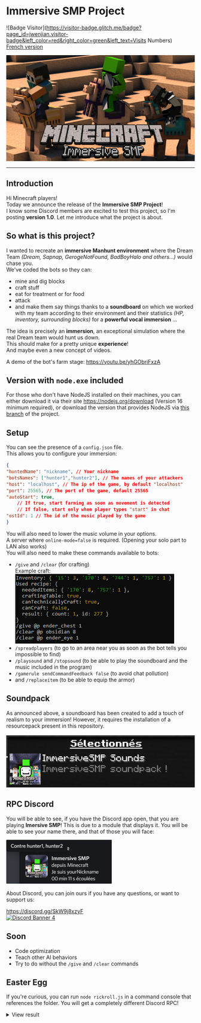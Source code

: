 # **Immersive SMP Project**

![Badge Visitor](https://visitor-badge.glitch.me/badge?page_id=jwenjian.visitor-badge&left_color=red&right_color=green&left_text=Visits Numbers)<br>
[French version](./README-fr.md)


![The project banner](./banner.png "Project banner")
___

## Introduction

Hi Minecraft players!<br>
Today we announce the release of the **Immersive SMP Project**!<br>
I know some Discord members are excited to test this project, so I'm posting **version 1.0**.
Let me introduce what the project is about.

## So what is this project?

I wanted to recreate an **immersive Manhunt environment** where the Dream Team *(Dream, Sapnap, GerogeNotFound, BadBoyHalo and others...)* would chase you.<br>
We've coded the bots so they can:
- mine and dig blocks
- craft stuff
- eat for treatment or for food
- attack
- and make them say things thanks to a **soundboard** on which we worked with my team according to their environment and their statistics *(HP, inventory, surrounding blocks)* for a __**powerful vocal immersion**__ ...<br>

The idea is precisely an **immersion**, an exceptional simulation where the real Dream team would hunt us down.<br>
This should make for a pretty unique **experience**!<br>
And maybe even a new concept of videos.<br>

A demo of the bot's farm stage: https://youtu.be/yhGObriFxzA

## Version with `node.exe` included

For those who don't have NodeJS installed on their machines, you can either download it via their site https://nodejs.org/download (Version 16 minimum required), or download the version that provides NodeJS via [this branch]( https://github.com/fox3000foxy/ImmersiveManhunt/tree/with-node) of the project.

## Setup

You can see the presence of a `config.json` file.<br>
This allows you to configure your immersion:
```json
{
"huntedName": "nickname", // Your nickname
"botsNames": ["hunter1","hunter2"], // The names of your attackers
"host": "localhost", // The ip of the game, by default "localhost"
"port": 25565, // The port of the game, default 25565
"autoStart": true,
    // If true, start farming as soon as movement is detected
    // If false, start only when player types "start" in chat
"ostId": 1 // The id of the music played by the game
}
```

You will also need to lower the music volume in your options.<br>
A server where `online-mode=false` is required. (Opening your solo part to LAN also works)<br>
You will also need to make these commands available to bots:
- `/give` and `/clear` (for crafting)<br>
Example craft: <br>![Example craft](./assets/craft.png "Example craft")
- `/spreadplayers` (to go to an area near you as soon as the bot tells you impossible to find)
- `/playsound` and `/stopsound` (to be able to play the soundboard and the music included in the program)
- `/gamerule sendCommandFeedback false` (to avoid chat pollution)
- and `/replaceitem` (to be able to equip the armor)

## Soundpack
As announced above, a soundboard has been created to add a touch of realism to your immersion! However, it requires the installation of a resourcepack present in this repository.<br><br>
![Pack is selected](./assets/packSelected.png "Pack is selected")

## RPC Discord

You will be able to see, if you have the Discord app open, that you are playing **Imersive SMP**! This is due to a module that displays it. You will be able to see your name there, and that of those you will face: <br>

![RPC example](./assets/rpcPlus.png "The pack is selected")

About Discord, you can join ours if you have any questions, or want to support us:<br>

https://discord.gg/SkW9j8xzyF<br>
<a href="https://discord.gg/SkW9j8xzyF">![Discord Banner 4](https://discordapp.com/api/guilds/901576410374758420/widget.png?style=banner1)</a>

## Soon

- Code optimization
- Teach other AI behaviors
- Try to do without the `/give` and `/clear` commands

## Easter Egg

If you're curious, you can run `node rickroll.js` in a command console that references the folder.
You will get a completely different Discord RPC!
<details>
  <summary>View result</summary>

  ![Never gonna give you up!](./assets/rickroll.png "Never gonna give you up!")
</details>
